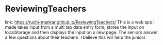 # ReviewingTeachers
link: https://ruchi-mankar.github.io/ReviewingTeachers/
This is a web app I made takes input from a multi tab data entry form, stores the input on localStorage and then displays the input on a new page.
The seniors answer a few questions about their teachers.
I believe this will help the juniors 
